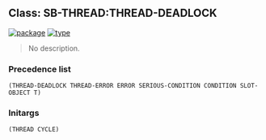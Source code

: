## Class: SB-THREAD:THREAD-DEADLOCK
[![package](https://img.shields.io/badge/Package-SB--THREAD-5f9ea0.svg?style=social&colorA=999999)](../) [![type](https://img.shields.io/badge/Type-Class-5f9ea0.svg?style=social&colorA=999999)](../#class) 

> No description.

### Precedence list
```
(THREAD-DEADLOCK THREAD-ERROR ERROR SERIOUS-CONDITION CONDITION SLOT-OBJECT T)
```
### Initargs
```
(THREAD CYCLE)
```
